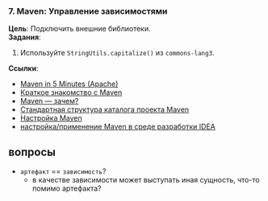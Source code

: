 ### **7. Maven: Управление зависимостями**
**Цель**: Подключить внешние библиотеки.  
**Задания**:
1. Используйте `StringUtils.capitalize()` из `commons-lang3`.

**Ссылки**:
- [Maven in 5 Minutes (Apache)](https://maven.apache.org/guides/getting-started/maven-in-five-minutes.html)
- [Краткое знакомство с Maven](https://tproger.ru/articles/maven-short-intro)
- [Maven — зачем?](https://habr.com/ru/articles/78252/)
- [Стандартная структура каталога проекта Maven](https://maven.apache.org/guides/introduction/introduction-to-the-standard-directory-layout.html)
- [Настройка Maven](https://github.com/gochaorg/blog/blob/master/itdocs/maven/docs/official-configuring-maven.md)
- [настройка/применение Maven в среде разработки IDEA](https://www.jetbrains.com/help/idea/maven-support.html)


## вопросы
- `артефакт` == `зависимость`?
  - в качестве зависимости может выступать иная сущность, что-то помимо артефакта?